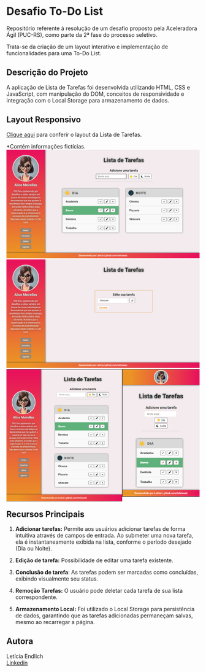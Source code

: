 # Desafio To-Do List
Repositório referente à resolução de um desafio proposto pela Aceleradora Ágil (PUC-RS), como parte da 2ª fase do processo seletivo.

Trata-se da criação de um layout interativo e implementação de funcionalidades para uma To-Do List.

## Descrição do Projeto
A aplicação de Lista de Tarefas foi desenvolvida utilizando HTML, CSS e JavaScript, com manipulação do DOM, conceitos de responsividade e integração com o Local Storage para armazenamento de dados.

## Layout Responsivo 
<a href="https://leticiaedc.github.io/aceleradora-agil-layout/">Clique aqui</a> para conferir o layout da Lista de Tarefas. 

*Contém informações fictícias. 
<img src="img/screenshot-to-do.png" />
<img src="img/screenshot-editar.png" />
<img src="img/screenshot-to-do-1000px.png" width="60%" align="left" /> 
<img src="img/screenshot-to-do-500px.png" width="40%" />

## Recursos Principais
1. <b>Adicionar tarefas:</b> Permite aos usuários adicionar tarefas de forma intuitiva através de campos de entrada. Ao submeter uma nova tarefa, ela é instantaneamente exibida na lista, conforme o período desejado (Dia ou Noite).

2. <b>Edição de tarefa:</b> Possibilidade de editar uma tarefa existente. 

3. <b>Conclusão de tarefa</b>: As tarefas podem ser marcadas como concluídas, exibindo visualmente seu status.

4. <b>Remoção Tarefas:</b> O usuário pode deletar cada tarefa de sua lista correspondente.

5. <b>Armazenamento Local:</b>  Foi utilizado o Local Storage para persistência de dados, garantindo que as tarefas adicionadas permaneçam salvas, mesmo ao recarregar a página. 

## Autora
Letícia Endlich <br><a href="https://www.linkedin.com/in/leticiaendlich/">Linkedin</a>